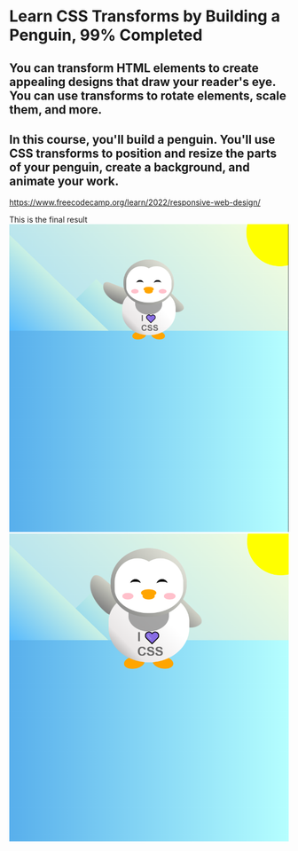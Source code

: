 # Learn CSS Transforms by Building a Penguin, 99% Completed
## You can transform HTML elements to create appealing designs that draw your reader's eye. You can use transforms to rotate elements, scale them, and more.

## In this course, you'll build a penguin. You'll use CSS transforms to position and resize the parts of your penguin, create a background, and animate your work.
https://www.freecodecamp.org/learn/2022/responsive-web-design/

This is the final result<br>
<img src="/19. Learn CSS Transforms by Building a Penguin/Final result.PNG">
<img src="/19. Learn CSS Transforms by Building a Penguin/Final result1.PNG">
